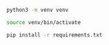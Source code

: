 ```bash
python3 -m venv venv
```
```bash
source venv/bin/activate
```
```bash
pip install -r requirements.txt
```